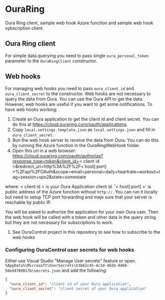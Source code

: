 # OuraRing

Oura Ring client, sample web hook Azure function and sample web hook sybscription client.

## Oura Ring client

For simple data querying you need to pass single `oura_personal_token` parameter to the `OuraRingClient` constructor.

## Web hooks

For managing web hooks you need to pass `oura_client_id` and `oura_client_secret` to the constructor.
Web hooks are not necessary to query the data from Oura. You can use the Oura API to get the data. However, web hooks are useful if you want to get some notifications. 
To have web hooks working:

1. Create an Oura application to get the client id and client secret. You can do this at https://cloud.ouraring.com/oauth/applications.
1. Copy `local.settings.template.json` as `local.settings.json` and fill in `oura_client_secret`.
1. Run the web hook server to receive the data from Oura. You can do this by running the Azure function in the OuraRingWebHook folder.
1. Open this url in a web browser:
https://cloud.ouraring.com/oauth/authorize?response_type=token&client_id=< client id >&redirect_uri=http%3A%2F%2F< host[:port] >%2Fapi%2FOAuth&scope=email+personal+daily+heartrate+workout+tag+session+spo2&state=somestate

where:
< client id > is your Oura Application client id.
'< host[:port] >' is public address of the Azure function without `http://`.
You can run it locally but need to setup TCP port forwarding and maje sure that your server is reachable by public IP.

You will be asked to authorize the application for your own Oura user.
Then the web hook will be called with a token and other data in the query string but they are not necessary for subscriptions to work.

1. See OuraControl project in this repository to see how to subscribe to the web hooks

### Configuring OuraControl user secrets for web hooks

Either use Visual Studio "Manage User secrets" feature or open. `%AppData%\Microsoft\UserSecrets\63b62c45-4c1d-482b-9d60-50ed4709017b\secrets.json` and add the following:

```json
{
  "oura_client_id": "client id of your Oura application",
  "oura_client_secret": "client secret of your Oura application"
}
```

